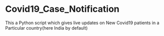 # Covid19_Case_Notification
This a Python script which gives live updates on New Covid19 patients in a Particular country(here India by default)
